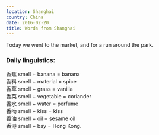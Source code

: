 ```yaml
---
location: Shanghai
country: China
date: 2016-02-20
title: Words from Shanghai
---
```

Today we went to the market, and for a run around the park.

### Daily linguistics:  

香蕉 smell + banana = banana  
香料 smell + material = spice  
香草 smell + grass = vanilla  
香菜 smell + vegetable = coriander  
香水 smell + water = perfume  
香吻 smell + kiss = kiss  
香油 smell + oil = sesame oil  
香港 smell + bay = Hong Kong.
